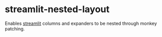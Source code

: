 # streamlit-nested-layout
Enables [streamlit](https://github.com/streamlit/streamlit) columns and expanders to be nested through monkey patching.
